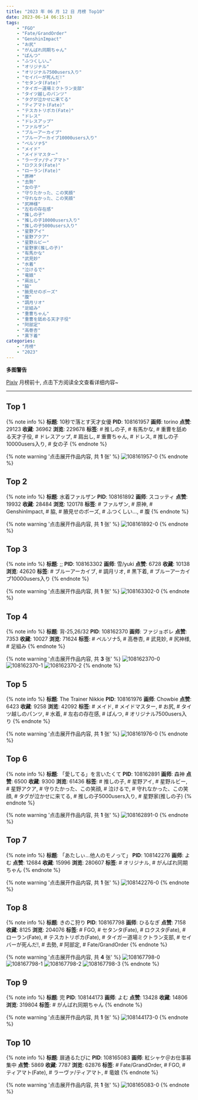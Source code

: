 ```yaml
---
title: "2023 年 06 月 12 日 月榜 Top10"
date: 2023-06-14 06:15:13
tags:
    - "FGO"
    - "Fate/GrandOrder"
    - "GenshinImpact"
    - "お尻"
    - "がんばれ同期ちゃん"
    - "ぱんつ"
    - "ふつくしい…"
    - "オリジナル"
    - "オリジナル7500users入り"
    - "セイバーが死んだ!"
    - "セタンタ(Fate)"
    - "タイガー道場ミクトラン支部"
    - "タイツ越しのパンツ"
    - "タグが泣かせに来てる"
    - "ティアマト(Fate)"
    - "テスカトリポカ(Fate)"
    - "ドレス"
    - "ドレスアップ"
    - "ファルザン"
    - "ブルーアーカイブ"
    - "ブルーアーカイブ10000users入り"
    - "ペルソナ5"
    - "メイド"
    - "メイドマスター"
    - "ラーヴァ/ティアマト"
    - "ロクスタ(Fate)"
    - "ローラン(Fate)"
    - "原神"
    - "去勢"
    - "女の子"
    - "守りたかった、この笑顔"
    - "守れなかった、この笑顔"
    - "尻神様"
    - "左右の存在感"
    - "推しの子"
    - "推しの子10000users入り"
    - "推しの子5000users入り"
    - "星野アイ"
    - "星野アクア"
    - "星野ルビー"
    - "星野家(推しの子)"
    - "有馬かな"
    - "武見妙"
    - "水着"
    - "泣けるで"
    - "竜娘"
    - "肩出し"
    - "脇"
    - "腋見せのポーズ"
    - "腹"
    - "調月リオ"
    - "足組み"
    - "重曹ちゃん"
    - "重曹を舐める天才子役"
    - "阿部定"
    - "高巻杏"
    - "黒下着"
categories:
    - "月榜"
    - "2023"
---
```


<i class="fa fa-triangle-exclamation"></i>**多图警告**<i class="fa fa-triangle-exclamation"></i>

[Pixiv](https://www.pixiv.net/) 月榜前十, 点击下方阅读全文查看详细内容~

<!-- more -->

---

## Top 1

{% note info %}
**标题**: 10秒で落とす天才女優
**PID**: 108161957 **画师**: torino
**点赞**: 29123 **收藏**: 36962 **浏览**: 229678
**标签**: # 推しの子, # 有馬かな, # 重曹を舐める天才子役, # ドレスアップ, # 肩出し, # 重曹ちゃん, # ドレス, # 推しの子10000users入り, # 女の子
{% endnote %}

{% note warning '点击展开作品内容, 共 **1** 张' %}
![108161957-0](https://i.pixiv.re/img-original/img/2023/05/16/00/00/33/108161957_p0.jpg)
{% endnote %}

## Top 2

{% note info %}
**标题**: 水着ファルザン
**PID**: 108161892 **画师**: スコッティ
**点赞**: 19932 **收藏**: 28484 **浏览**: 120178
**标签**: # ファルザン, # 原神, # GenshinImpact, # 脇, # 腋見せのポーズ, # ふつくしい…, # 腹
{% endnote %}

{% note warning '点击展开作品内容, 共 **1** 张' %}
![108161892-0](https://i.pixiv.re/img-original/img/2023/05/16/00/00/15/108161892_p0.jpg)
{% endnote %}

## Top 3

{% note info %}
**标题**: ;;
**PID**: 108163302 **画师**: 雪/yuki
**点赞**: 6728 **收藏**: 10138 **浏览**: 42620
**标签**: # ブルーアーカイブ, # 調月リオ, # 黒下着, # ブルーアーカイブ10000users入り
{% endnote %}

{% note warning '点击展开作品内容, 共 **1** 张' %}
![108163302-0](https://i.pixiv.re/img-original/img/2023/05/16/00/37/08/108163302_p0.jpg)
{% endnote %}

## Top 4

{% note info %}
**标题**: 背‐25,26/32
**PID**: 108162370 **画师**: ファジョボレ
**点赞**: 7353 **收藏**: 10027 **浏览**: 71624
**标签**: # ペルソナ5, # 高巻杏, # 武見妙, # 尻神様, # 足組み
{% endnote %}

{% note warning '点击展开作品内容, 共 **3** 张' %}
![108162370-0](https://i.pixiv.re/img-original/img/2023/05/16/00/06/53/108162370_p0.jpg)
![108162370-1](https://i.pixiv.re/img-original/img/2023/05/16/00/06/53/108162370_p1.jpg)
![108162370-2](https://i.pixiv.re/img-original/img/2023/05/16/00/06/53/108162370_p2.jpg)
{% endnote %}

## Top 5

{% note info %}
**标题**: The Trainer Nikkie
**PID**: 108161976 **画师**: Chowbie
**点赞**: 6423 **收藏**: 9258 **浏览**: 42092
**标签**: # メイド, # メイドマスター, # お尻, # タイツ越しのパンツ, # 水着, # 左右の存在感, # ぱんつ, # オリジナル7500users入り
{% endnote %}

{% note warning '点击展开作品内容, 共 **1** 张' %}
![108161976-0](https://i.pixiv.re/img-original/img/2023/05/16/00/00/40/108161976_p0.png)
{% endnote %}

## Top 6

{% note info %}
**标题**: 「愛してる」を言いたくて
**PID**: 108162891 **画师**: 森神
**点赞**: 6500 **收藏**: 9300 **浏览**: 61436
**标签**: # 推しの子, # 星野アイ, # 星野ルビー, # 星野アクア, # 守りたかった、この笑顔, # 泣けるで, # 守れなかった、この笑顔, # タグが泣かせに来てる, # 推しの子5000users入り, # 星野家(推しの子)
{% endnote %}

{% note warning '点击展开作品内容, 共 **1** 张' %}
![108162891-0](https://i.pixiv.re/img-original/img/2023/05/16/00/23/24/108162891_p0.jpg)
{% endnote %}

## Top 7

{% note info %}
**标题**: 「あたしぃ…他人のモノって」
**PID**: 108142276 **画师**: よむ
**点赞**: 12684 **收藏**: 15996 **浏览**: 280607
**标签**: # オリジナル, # がんばれ同期ちゃん
{% endnote %}

{% note warning '点击展开作品内容, 共 **1** 张' %}
![108142276-0](https://i.pixiv.re/img-original/img/2023/05/15/08/03/24/108142276_p0.png)
{% endnote %}

## Top 8

{% note info %}
**标题**: きのこ狩り
**PID**: 108167798 **画师**: ひるなぎ
**点赞**: 7158 **收藏**: 8125 **浏览**: 204076
**标签**: # FGO, # セタンタ(Fate), # ロクスタ(Fate), # ローラン(Fate), # テスカトリポカ(Fate), # タイガー道場ミクトラン支部, # セイバーが死んだ!, # 去勢, # 阿部定, # Fate/GrandOrder
{% endnote %}

{% note warning '点击展开作品内容, 共 **4** 张' %}
![108167798-0](https://i.pixiv.re/img-original/img/2023/05/16/06/00/05/108167798_p0.jpg)
![108167798-1](https://i.pixiv.re/img-original/img/2023/05/16/06/00/05/108167798_p1.jpg)
![108167798-2](https://i.pixiv.re/img-original/img/2023/05/16/06/00/05/108167798_p2.jpg)
![108167798-3](https://i.pixiv.re/img-original/img/2023/05/16/06/00/05/108167798_p3.jpg)
{% endnote %}

## Top 9

{% note info %}
**标题**: 完
**PID**: 108144173 **画师**: よむ
**点赞**: 13428 **收藏**: 14806 **浏览**: 319804
**标签**: # がんばれ同期ちゃん
{% endnote %}

{% note warning '点击展开作品内容, 共 **1** 张' %}
![108144173-0](https://i.pixiv.re/img-original/img/2023/05/15/10/45/45/108144173_p0.png)
{% endnote %}

## Top 10

{% note info %}
**标题**: 扉通るたびに
**PID**: 108165083 **画师**: 紅シャケ＠お仕事募集中
**点赞**: 5869 **收藏**: 7787 **浏览**: 62876
**标签**: # Fate/GrandOrder, # FGO, # ティアマト(Fate), # ラーヴァ/ティアマト, # 竜娘
{% endnote %}

{% note warning '点击展开作品内容, 共 **1** 张' %}
![108165083-0](https://i.pixiv.re/img-original/img/2023/05/16/01/55/10/108165083_p0.jpg)
{% endnote %}
